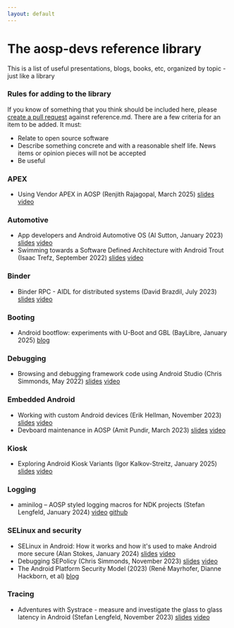 ```yaml
---
layout: default
---
```


# The aosp-devs reference library

This is a list of useful presentations, blogs, books, etc, organized by topic -
just like a library

### Rules for adding to the library
If you know of something that you think should be included here, please
[create a pull request](https://github.com/aosp-devs/aosp-devs.org) against reference.md.
There are a few criteria for an item to be added. It must:
* Relate to open source software
* Describe something concrete and with a reasonable shelf life. News items
or opinion pieces will not be accepted
* Be useful


### APEX
* Using Vendor APEX in AOSP
(Renjith Rajagopal, March 2025)
[slides](https://2net.co.uk/slides/aosp-aaos-meetup/2025-march-rrajagopal-vendor-apex.pdf) [video](https://youtu.be/6aS67PqueCw)


### Automotive
* App developers and Android Automotive OS
(Al Sutton, January 2023)
[slides](https://2net.co.uk/slides/aosp-aaos-meetup/2023-january-asutton-apps-for-aaos.pdf)
[video](https://youtu.be/IaLsLflXBsc)
* Swimming towards a Software Defined Architecture with Android Trout
(Isaac Trefz, September 2022)
[slides](https://2net.co.uk/slides/aosp-aaos-meetup/2022-september-opensynergy-trout.pdf)
[video](https://youtu.be/zF_MgP7h_OM)


### Binder
* Binder RPC - AIDL for distributed systems
(David Brazdil, July 2023)
[slides](https://2net.co.uk/slides/aosp-aaos-meetup/2023-july-dbrazdil-rpc-binder.pdf)
[video](https://youtu.be/undYyHZtiuk)

### Booting
* Android bootflow: experiments with U-Boot and GBL
(BayLibre, January 2025)
[blog](https://baylibre.com/android-bootflow-experiments-with-u-boot-and-gbl/)

### Debugging
* Browsing and debugging framework code using Android Studio
(Chris Simmonds, May 2022)
[slides](https://2net.co.uk/slides/aosp-aaos-meetup/2022-may-debug.pdf)
[video](https://youtu.be/SEgBapOKI2g)



### Embedded Android
* Working with custom Android devices
(Erik Hellman, November 2023) 
[slides](https://speakerdeck.com/erikhellman/working-with-custom-android-devices-and-aosp-build-system) [video](https://youtu.be/Yds-lc1TD3g)
* Devboard maintenance in AOSP
(Amit Pundir, March 2023)
[slides](https://2net.co.uk/slides/aosp-aaos-meetup/2023-march-apundir-devboards-in-aosp.pdf)
[video](https://youtu.be/VDYhz69xXwc)


### Kiosk
* Exploring Android Kiosk Variants
(Igor Kalkov-Streitz, January 2025)
[slides](https://2net.co.uk/slides/aosp-aaos-meetup/2025-january-iks-kiosk.pdf) [video](https://youtu.be/3UzLowj-3xQ)

### Logging
* aminilog – AOSP styled logging macros for NDK projects
(Stefan Lengfeld, January 2024)
[video](https://youtu.be/EZbpJKLEmUE) [github](https://github.com/lengfeld/aminilog)


### SELinux and security
* SELinux in Android: How it works and how it's used to make Android more secure
(Alan Stokes, January 2024)
[slides](https://docs.google.com/presentation/d/1q-qqTSccLZNteyjgxMRWO971b_UbAKfPPyDHS59O5B4/edit) [video](https://youtu.be/uI9nk1VDCpY)
* Debugging SEPolicy
(Chris Simmonds, November 2023)
[slides](https://2net.co.uk/slides/aosp-aaos-meetup/2022-november-csimmonds-selinux.pdf)
[video]( https://youtu.be/yxhDD3qJyVo)
* The Android Platform Security Model (2023)
(René Mayrhofer, Dianne Hackborn, et al) [blog](https://arxiv.org/pdf/1904.05572)

### Tracing
* Adventures with Systrace - measure and investigate the glass to glass latency in Android
(Stefan Lengfeld, November 2023)
[slides](https://2net.co.uk/slides/aosp-aaos-meetup/2023-november-slengfeld-glass-to-glass-latency.pdf) [video](https://youtu.be/NKP4JcVegbY)





